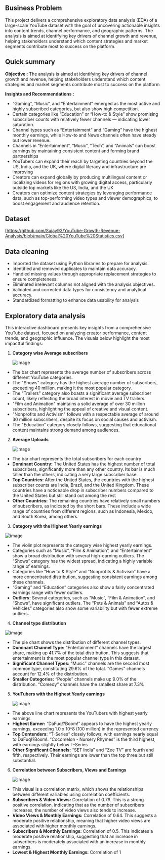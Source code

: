 
## Business Problem

This project delivers a comprehensive exploratory data analysis (EDA) of a large-scale YouTube dataset with the goal of uncovering actionable insights into content trends, channel performance, and geographic patterns. 
The analysis is aimed at identifying key drivers of channel growth and revenue, helping stakeholders understand which content strategies and market segments contribute most to success on the platform.

## Quick summary

**Objective :** The analysis is aimed at identifying key drivers of channel growth and revenue, helping stakeholders understand which content strategies and market segments contribute most to success on the platform

**Insights and Recommendations :**
* “Gaming”, “Music”, and “Entertainment” emerged as the most active and highly subscribed categories, but also show high           competition.
* Certain categories like “Education” or “How-to & Style” show promising subscriber counts with relatively fewer channels —        indicating lower saturation.
* Channel types such as “Entertainment” and “Gaming” have the highest monthly earnings, while How-to and News channels often       have steady but lower revenue.
* Channels in “Entertainment”, “Music”, “Tech”, and “Animals” can boost earnings by maintaining consistent content and forming     brand partnerships
* YouTubers can expand their reach by targeting countries beyond the US, India, and the UK, where digital literacy and             infrastructure are improving
* Creators can expand globally by producing multilingual content or localizing videos for regions with growing digital access,     particularly outside top markets like the US, India, and the UK
* Creators can optimize content strategies by leveraging performance data, such as top-performing video types and viewer           demographics, to boost engagement and audience retention.

## Dataset

[https://github.com/Sujay93/YouTube-Growth-Revenue-Analysis/blob/main/Global%20YouTube%20Statistics.csv]

## Data cleaning

* Imported the dataset using Python libraries to prepare for analysis.
* Identified and removed duplicates to maintain data accuracy.
* Handled missing values through appropriate replacement strategies to ensure completeness.
* Eliminated irrelevant columns not aligned with the analysis objectives.
* Validated and corrected data types for consistency and analytical accuracy.
* Standardized formatting to enhance data usability for analysis

## Exploratory data analysis

This interactive dashboard presents key insights from a comprehensive YouTube dataset, focused on analyzing creator performance, content trends, and geographic influence. The visuals below highlight the most impactful findings:

1. **Category wise Average subscribers**
   
   ![image](https://github.com/user-attachments/assets/26f787c3-2f1c-4d86-9721-94664bbf2bab)

* The bar chart represents the average number of subscribers across different YouTube categories.
* The "Shows" category has the highest average number of subscribers, exceeding 40 million, making it the most popular category.
* The "Trailers" category also boasts a significant average subscriber count, likely reflecting the broad interest in movie and     TV trailers.
* "Film and Animation" maintains a solid average of over 30 million subscribers, highlighting the appeal of creative and visual     content.
* "Nonprofits and Activism" follows with a respectable average of around 30 million subscribers, despite its focus on social        causes and activism.
* The "Education" category closely follows, suggesting that educational content maintains strong demand among audiences.

2. **Average Uploads**

   ![image](https://github.com/user-attachments/assets/6699ecff-edda-46b6-85df-4aaa7aa1964d)

* The bar chart represents the total subscribers for each country
* **Dominant Country:** The United States has the highest number of total subscribers, significantly more than any other country.     Its bar is much taller than the others, indicating a very large subscriber base
* **Top Countries:** After the United States, the countries with the highest subscriber counts are India, Brazil, and the United       Kingdom. These countries have a noticeable drop in subscriber numbers compared to the United States but still stand out           among the rest
* **Other Countries:** The remaining countries have relatively small numbers of subscribers, as indicated by the short bars.       These include a wide range of countries from different regions, such as Indonesia, Mexico, and South Korea, among others.
   
3. **Category with the Highest Yearly earnings**

  ![image](https://github.com/user-attachments/assets/b5d2a0ca-84a6-4c80-b847-d2c5af69fe1f)

* The violin plot represents the category wise highest yearly earnings.
* Categories such as “Music”, “Film & Animation”, and “Entertainment” show a broad distribution with several high-earning           outliers. The “Shows” category has the widest spread, indicating a highly variable range of earnings.
* Categories like “How to & Style” and “Nonprofits & Activism” have a more concentrated distribution, suggesting consistent         earnings among these channels.
* “Gaming” and “Education” categories also show a fairly concentrated earnings range with fewer      outliers.
* **Outliers:** Several categories, such as “Music”, “Film & Animation”, and “Shows”, have significant outliers. The “Pets &        Animals” and “Autos & Vehicles” categories also show some variability but with fewer extreme outliers.

4. **Channel type distribution**

![image](https://github.com/user-attachments/assets/e8d33e68-d22f-4c57-ab4c-c84a24131985)

* The pie chart shows the distribution of different channel types.
* **Dominant Channel Type:** “Entertainment” channels have the largest share, making up 41.7% of the total distribution. This       suggests that entertainment is the most popular channel type in this dataset.
* **Significant Channel Types:** “Music” channels are the second most common type, constituting 29.6% of the total. “Games” channels account for 12.4% of the distribution.
* **Smaller Categories:** “People” channels make up 9.0% of the distribution. “Comedy” channels have the smallest share at 7.3%

5. **YouTubers with the Highest Yearly earnings**

   ![image](https://github.com/user-attachments/assets/507dfc0c-cb92-4968-baf3-d34bfe7f26f2)

* The above line chart represents the YouTubers with highest yearly earnings.
* **Highest Earner:** “DaFuq!?Boom!” appears to have the highest yearly earnings, exceeding 1.0 x 10^8 (100 million) in the             represented currency
* **Top Contenders:** “T-Series” closely follows, with earnings nearly equal to DaFuq!?Boom!. “Cocomelon - Nursery Rhymes” is the       third highest, with earnings slightly below T-Series
* **Other Significant Channels:** “SET India” and “Zee TV” are fourth and fifth, respectively. Their earnings are lower than the     top three but still substantial.

6. **Correlation between Subscribers, Views and Earnings**

   ![image](https://github.com/user-attachments/assets/0c3cb1eb-c53a-4f6b-86e5-6efdedc6d696)

* This visual is a correlation matrix, which shows the relationships between different variables using correlation coefficients.
* **Subscribers & Video Views:** Correlation of 0.79. This is a strong positive correlation, indicating that as the number of      subscribers increases, the number of video views also tends to increase. 
* **Video Views & Monthly Earnings:** Correlation of 0.64. This suggests a moderate positive relationship,   meaning that         higher video views are associated with higher monthly earnings.
* **Subscribers & Monthly Earnings:** Correlation of 0.5. This indicates a moderate positive relationship,   suggesting that an   increase in subscribers is moderately associated with an increase in monthly earnings. 
* **Lowest & Highest Monthly Earnings:** Correlation of 1














